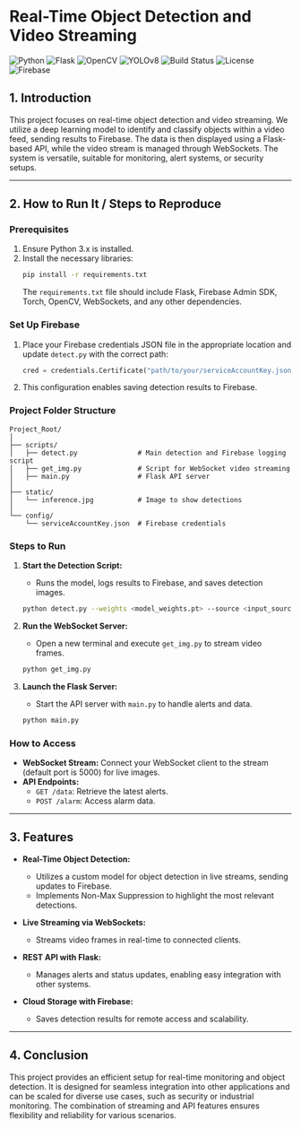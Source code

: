 
# Real-Time Object Detection and Video Streaming
![Python](https://img.shields.io/badge/Python-3.x-blue)
![Flask](https://img.shields.io/badge/Framework-Flask-green)
![OpenCV](https://img.shields.io/badge/OpenCV-4.x-red)
![YOLOv8](https://img.shields.io/badge/Model-YOLOv8-orange)
![Build Status](https://img.shields.io/badge/build-passing-brightgreen)
![License](https://img.shields.io/badge/License-MIT-lightgrey)
![Firebase](https://img.shields.io/badge/Cloud-Firebase-yellow)

## 1. Introduction

This project focuses on real-time object detection and video streaming. We utilize a deep learning model to identify and classify objects within a video feed, sending results to Firebase. The data is then displayed using a Flask-based API, while the video stream is managed through WebSockets. The system is versatile, suitable for monitoring, alert systems, or security setups.

---

## 2. How to Run It / Steps to Reproduce

### Prerequisites
1. Ensure Python 3.x is installed.
2. Install the necessary libraries:
   ```bash
   pip install -r requirements.txt
   ```
   The `requirements.txt` file should include Flask, Firebase Admin SDK, Torch, OpenCV, WebSockets, and any other dependencies.

### Set Up Firebase
1. Place your Firebase credentials JSON file in the appropriate location and update `detect.py` with the correct path:
   ```python
   cred = credentials.Certificate("path/to/your/serviceAccountKey.json")
   ```
2. This configuration enables saving detection results to Firebase.

### Project Folder Structure
```
Project_Root/
│
├── scripts/
│   ├── detect.py               # Main detection and Firebase logging script
│   ├── get_img.py              # Script for WebSocket video streaming
│   ├── main.py                 # Flask API server
│
├── static/
│   └── inference.jpg           # Image to show detections
│
└── config/
    └── serviceAccountKey.json  # Firebase credentials
```

### Steps to Run
1. **Start the Detection Script:**
   - Runs the model, logs results to Firebase, and saves detection images.
   ```bash
   python detect.py --weights <model_weights.pt> --source <input_source>
   ```

2. **Run the WebSocket Server:**
   - Open a new terminal and execute `get_img.py` to stream video frames.
   ```bash
   python get_img.py
   ```

3. **Launch the Flask Server:**
   - Start the API server with `main.py` to handle alerts and data.
   ```bash
   python main.py
   ```

### How to Access
- **WebSocket Stream:** Connect your WebSocket client to the stream (default port is 5000) for live images.
- **API Endpoints:**
  - `GET /data`: Retrieve the latest alerts.
  - `POST /alarm`: Access alarm data.

---

## 3. Features

- **Real-Time Object Detection:**
  - Utilizes a custom model for object detection in live streams, sending updates to Firebase.
  - Implements Non-Max Suppression to highlight the most relevant detections.

- **Live Streaming via WebSockets:**
  - Streams video frames in real-time to connected clients.

- **REST API with Flask:**
  - Manages alerts and status updates, enabling easy integration with other systems.

- **Cloud Storage with Firebase:**
  - Saves detection results for remote access and scalability.

---

## 4. Conclusion

This project provides an efficient setup for real-time monitoring and object detection. It is designed for seamless integration into other applications and can be scaled for diverse use cases, such as security or industrial monitoring. The combination of streaming and API features ensures flexibility and reliability for various scenarios.
